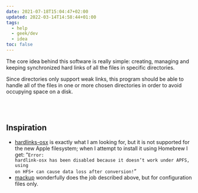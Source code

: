 ```yaml
---
date: 2021-07-18T15:04:47+02:00
updated: 2022-03-14T14:58:44+01:00
tags:
  - help
  - geek/dev
  - idea
toc: false
---
```

The core idea behind this software is really simple: creating, managing and keeping synchronized hard links of all the files in specific directories.

Since directories only support weak links, this program should be able to handle all of the files in one or more chosen directories in order to avoid occupying space on a disk.

<br>
<br>

## Inspiration

- [hardlinks-osx](https://github.com/selkhateeb/hardlink 'hardlink on GitHub') is exactly what I am looking for, but it is not supported for the new Apple filesystem; when I attempt to install it using Homebrew I get: <q><code>Error: hardlink-osx has been disabled because it doesn’t work under APFS, using on HFS+ can cause data loss after conversion!</code></q>
- [mackup](https://github.com/lra/mackup/ 'Keep your application settings in sync') wonderfully does the job described above, but for configuration files only.
